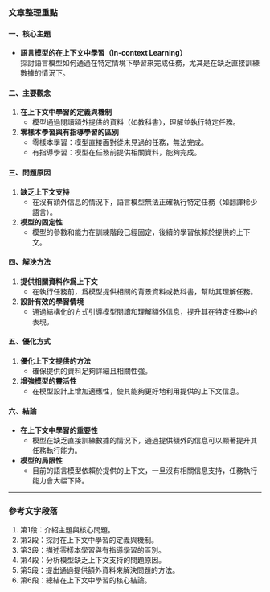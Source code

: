 ### 文章整理重點

#### 一、核心主題
- **語言模型的在上下文中學習（In-context Learning）**  
  探討語言模型如何通過在特定情境下學習來完成任務，尤其是在缺乏直接訓練數據的情況下。

#### 二、主要觀念
1. **在上下文中學習的定義與機制**
   - 模型通過閱讀額外提供的資料（如教科書），理解並執行特定任務。
2. **零樣本學習與有指導學習的區別**
   - 零樣本學習：模型直接面對從未見過的任務，無法完成。
   - 有指導學習：模型在任務前提供相關資料，能夠完成。

#### 三、問題原因
1. **缺乏上下文支持**
   - 在沒有額外信息的情況下，語言模型無法正確執行特定任務（如翻譯稀少語言）。
2. **模型的固定性**
   - 模型的參數和能力在訓練階段已經固定，後續的學習依賴於提供的上下文。

#### 四、解決方法
1. **提供相關資料作爲上下文**
   - 在執行任務前，爲模型提供相關的背景資料或教科書，幫助其理解任務。
2. **設計有效的學習情境**
   - 通過結構化的方式引導模型閱讀和理解額外信息，提升其在特定任務中的表現。

#### 五、優化方式
1. **優化上下文提供的方法**
   - 確保提供的資料足夠詳細且相關性強。
2. **增強模型的靈活性**
   - 在模型設計上增加適應性，使其能夠更好地利用提供的上下文信息。

#### 六、結論
- **在上下文中學習的重要性**
  - 模型在缺乏直接訓練數據的情況下，通過提供額外的信息可以顯著提升其任務執行能力。
- **模型的局限性**
  - 目前的語言模型依賴於提供的上下文，一旦沒有相關信息支持，任務執行能力會大幅下降。

---

### 參考文字段落
1. 第1段：介紹主題與核心問題。  
2. 第2段：探討在上下文中學習的定義與機制。  
3. 第3段：描述零樣本學習與有指導學習的區別。  
4. 第4段：分析模型缺乏上下文支持的問題原因。  
5. 第5段：提出通過提供額外資料來解決問題的方法。  
6. 第6段：總結在上下文中學習的核心結論。